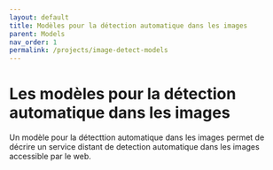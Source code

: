 ```yaml
---
layout: default
title: Modèles pour la détection automatique dans les images
parent: Models
nav_order: 1
permalink: /projects/image-detect-models
---
```



# Les modèles pour la détection automatique dans les images

Un modèle pour la détecttion automatique dans les images permet de décrire un service distant de detection automatique dans les images accessible par le web.
